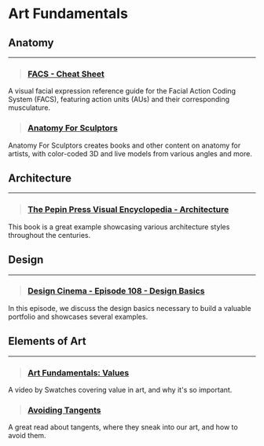 # Art Fundamentals

## Anatomy
___

> ### [FACS - Cheat Sheet](https://melindaozel.com/facs-cheat-sheet/)
A visual facial expression reference guide for the Facial Action Coding System (FACS), featuring action units (AUs) and their corresponding musculature.
<!-- -->


> ### [Anatomy For Sculptors](https://anatomy4sculptors.com/)
Anatomy For Sculptors creates books and other content on anatomy for artists, with color-coded 3D and live models from various angles and more.
<!-- -->

## Architecture
___

> ### [The Pepin Press Visual Encyclopedia - Architecture](https://www.amazon.com/PEPIN-PRESS-VISUAL-ENCYCLOPEDIA-ARCHITECTURE/dp/B00IMKE2XG)
This book is a great example showcasing various architecture styles throughout the centuries.
<!-- -->



## Design
___

> ### [Design Cinema - Episode 108 - Design Basics](https://www.youtube.com/watch?v=2fPq1AF7v0E&start=2521)
In this episode, we discuss the design basics necessary to build a valuable portfolio and showcases several examples.
<!-- -->


## Elements of Art
___

> ### [Art Fundamentals: Values](https://www.youtube.com/watch?v=ax130yILbw0&start=0s)
A video by Swatches covering value in art, and why it's so important.
<!-- -->


> ### [Avoiding Tangents](https://emptyeasel.com/2008/11/18/avoiding-tangents-9-visual-blunders-every-artist-should-watch-out-for/)
A great read about tangents, where they sneak into our art, and how to avoid them.
<!-- -->

